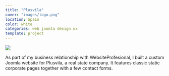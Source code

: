 ```yaml
---
title: "Plusvila"
cover: "images/logo.png"
location: Spain
color: white
categories: web joomla design ux
template: project
---
```


![](/work/plusvila/images/1.jpg)

As part of my business relationship with WebsiteProfesional, I built a custom Joomla website for Plusvila, a real state company. It features classic static corporate pages together with a few contact forms.
